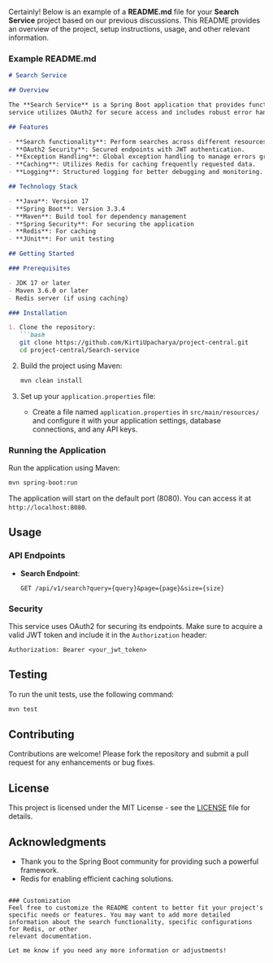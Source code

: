 Certainly! Below is an example of a **README.md** file for your **Search Service** project based on our previous discussions. This README provides an overview of the project, setup instructions, usage, and other relevant 
information.

### Example README.md

```markdown
# Search Service

## Overview

The **Search Service** is a Spring Boot application that provides functionalities for searching various resources. It is built using Maven and follows best practices for modular design, security, and error handling. This 
service utilizes OAuth2 for secure access and includes robust error handling and logging.

## Features

- **Search functionality**: Perform searches across different resources.
- **OAuth2 Security**: Secured endpoints with JWT authentication.
- **Exception Handling**: Global exception handling to manage errors gracefully.
- **Caching**: Utilizes Redis for caching frequently requested data.
- **Logging**: Structured logging for better debugging and monitoring.

## Technology Stack

- **Java**: Version 17
- **Spring Boot**: Version 3.3.4
- **Maven**: Build tool for dependency management
- **Spring Security**: For securing the application
- **Redis**: For caching
- **JUnit**: For unit testing

## Getting Started

### Prerequisites

- JDK 17 or later
- Maven 3.6.0 or later
- Redis server (if using caching)

### Installation

1. Clone the repository:
   ```bash
   git clone https://github.com/KirtiUpacharya/project-central.git
   cd project-central/Search-service
   ```

2. Build the project using Maven:
   ```bash
   mvn clean install
   ```

3. Set up your `application.properties` file:
   - Create a file named `application.properties` in `src/main/resources/` and configure it with your application settings, database connections, and any API keys.

### Running the Application

Run the application using Maven:
```bash
mvn spring-boot:run
```

The application will start on the default port (8080). You can access it at `http://localhost:8080`.

## Usage

### API Endpoints

- **Search Endpoint**:
  ```
  GET /api/v1/search?query={query}&page={page}&size={size}
  ```

### Security

This service uses OAuth2 for securing its endpoints. Make sure to acquire a valid JWT token and include it in the `Authorization` header:
```
Authorization: Bearer <your_jwt_token>
```

## Testing

To run the unit tests, use the following command:
```bash
mvn test
```

## Contributing

Contributions are welcome! Please fork the repository and submit a pull request for any enhancements or bug fixes.

## License

This project is licensed under the MIT License - see the [LICENSE](LICENSE) file for details.

## Acknowledgments

- Thank you to the Spring Boot community for providing such a powerful framework.
- Redis for enabling efficient caching solutions.

```

### Customization
Feel free to customize the README content to better fit your project's specific needs or features. You may want to add more detailed information about the search functionality, specific configurations for Redis, or other 
relevant documentation.

Let me know if you need any more information or adjustments!
